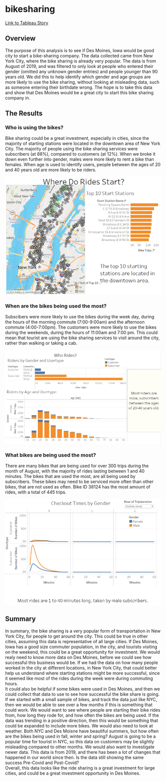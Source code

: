 # bikesharing

[Link to Tableau Story](https://public.tableau.com/views/CitiBike_Challenge_16631907705010/CitibikeStory?:language=en-US&publish=yes&:display_count=n&:origin=viz_share_link)

## Overview

The purpose of this analysis is to see if Des Moines, Iowa would be good city to start a bike-sharing company.  The data collected came from New York City, where the bike sharing is already very popular.  The data is from August of 2019, and was filtered to only look at people who entered their gender (omitted any unknown gender entries) and people younger than 90 years old.  We did this to help identify which gender and age groups are more likely to use the bike sharing, without looking at misleading data, such as someone entering their birthdate wrong.  The hope is to take this data and show that Des Moines would be a great city to start this bike sharing company in.  

## The Results

### Who is using the bikes?

Bike sharing could be a great investment, especially in cities, since the majority of starting stations were located in the downtown area of New York City.  The majority of people using the bike sharing services were subscribers (at 88%), compared to customers (at 12%).  When we broke it down even further into gender, males were more likely to rent a bike than females.  When age is used to identify users, people between the ages of 20 and 40 years old are more likely to be riders.  

![Ride Starts Picture](Where_do_rides_start.png)


### When are the bikes being used the most?

Subscibers were more likely to use the bikes during the week day, during the hours of the morning commute (7:00-9:00am) and the afternoon commute (4:00-7:00pm).  The customers were more likely to use the bikes during the weekends, during the hours of 11:00am and 7:00 pm.  This could mean that tourist are using the bike sharing services to visit around the city, rather than walking or taking a cab.  

![Who is riding](Who_is_riding.png)

### What bikes are being used the most?

There are many bikes that are being used for over 300 trips during the month of August, with the majority of rides lasting between 1 and 40 minutes.  The bikes that are used the most, are all being used by subscribers.  These bikes may need to be serviced more often than other bikes, that are not used as often.  Bike ID 38124 has the most amount of rides, with a total of 445 trips.    

![length of rides](Length_of_rides.png)

## Summary

In summary, the bike sharing is a very popular form of transportation in New York City, for people to get around the city.  This could be true in other cities, assuming this data is representative of all large cities.  If Des Moines, Iowa has a good size commuter population, in the city, and tourists visiting on the weekend, this could be a great opportunity for investment.  We would realy need to know more data on Des Moines, before we could see how successful this business would be.  If we had the data on how many people worked in the city at different locations, in New York City, that could better help us understand where starting stations might be more successful, since it seemed like most of the rides during the week were during commuting hours.  
It could also be helpful if some bikes were used in Des Moines, and then we could collect that data to use to see how successful the bike share is going.  If we started with a small sample of bikes, and track the data just like NYC, then we would be able to see over a few months if this is something that could work.  We would want to see where people are starting their bike rides from, how long they rode for, and how often the bikes are being used.  If the data was trending in a positive direction, then this would be something that could be expanded to include more bikes.  We would also need to look at weather.  Both NYC and Des Moisne have beautiful summers, but how often are the bikes being used in fall, winter and spring?  August is going to be a popular time for tourist in NYC, so this data on customers may be slightly misleading compared to other months.  We would also want to investigate newer data.  This data is from 2019, and there has been a lot of changes that happened in our world since then.  Is the data still showing the same success Pre-Covid and Post-Covid?  
Overall, this data looks like the ride sharing is a great investment for large cities, and could be a great investment opportunity in Des Moines.  
